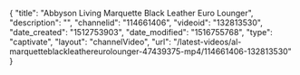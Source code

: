 {
    "title": "Abbyson Living Marquette Black Leather Euro Lounger",
    "description": "",
    "channelid": "114661406",
    "videoid": "132813530",
    "date_created": "1512753903",
    "date_modified": "1516755768",
    "type": "captivate",
    "layout": "channelVideo",
    "url": "\/latest-videos\/al-marquetteblackleathereurolounger-47439375-mp4\/114661406-132813530"
}